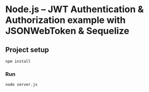 # Node.js – JWT Authentication & Authorization example with JSONWebToken & Sequelize



## Project setup
```
npm install
```

### Run
```
node server.js
```
